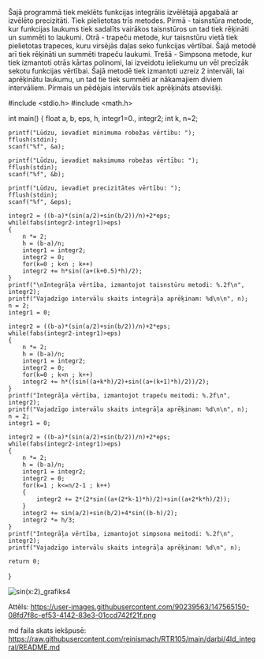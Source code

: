 Šajā programmā tiek meklēts funkcijas integrālis izvēlētajā apgabalā ar izvēlēto precizitāti. Tiek pielietotas trīs metodes. Pirmā - taisnstūra metode, kur funkcijas laukums tiek sadalīts vairākos taisnstūros un tad tiek rēķināti un summēti to laukumi. Otrā - trapeču metode, kur taisnstūru vietā tiek pielietotas trapeces, kuru virsējās daļas seko funkcijas vērtībai. Šajā metodē arī tiek rēķināti un summēti trapeču laukumi. Trešā - Simpsona metode, kur tiek izmantoti otrās kārtas polinomi, lai izveidotu ieliekumu un vēl precīzāk sekotu funkcijas vērtībai. Šajā metodē tiek izmantoti uzreiz 2 intervāli, lai aprēķinātu laukumu, un tad tie tiek summēti ar nākamajiem diviem intervāliem. Pirmais un pēdējais intervāls tiek aprēķināts atsevišķi.

#include <stdio.h>
#include <math.h>

int main()
{
    float a, b, eps, h, integr1=0., integr2;
    int k, n=2;

    printf("Lūdzu, ievadiet minimuma robežas vērtību: ");
    fflush(stdin);
    scanf("%f", &a);

    printf("Lūdzu, ievadiet maksimuma robežas vērtību: ");
    fflush(stdin);
    scanf("%f", &b);

    printf("Lūdzu, ievadiet precizitātes vērtību: ");
    fflush(stdin);
    scanf("%f", &eps);

    integr2 = ((b-a)*(sin(a/2)+sin(b/2))/n)+2*eps;
    while(fabs(integr2-integr1)>eps)
    {
        n *= 2;
        h = (b-a)/n;
        integr1 = integr2;
        integr2 = 0;
        for(k=0 ; k<n ; k++)
        integr2 += h*sin((a+(k+0.5)*h)/2);
    }
    printf("\nIntegrāļa vērtība, izmantojot taisnstūru metodi: %.2f\n", integr2);
    printf("Vajadzīgo intervālu skaits integrāļa aprēķinam: %d\n\n", n);
    n = 2;
    integr1 = 0;

    integr2 = ((b-a)*(sin(a/2)+sin(b/2))/n)+2*eps;
    while(fabs(integr2-integr1)>eps)
    {
        n *= 2;
        h = (b-a)/n;
        integr1 = integr2;
        integr2 = 0;
        for(k=0 ; k<n ; k++)
        integr2 += h*((sin((a+k*h)/2)+sin((a+(k+1)*h)/2))/2);
    }
    printf("Integrāļa vērtība, izmantojot trapeču meitodi: %.2f\n", integr2);
    printf("Vajadzīgo intervālu skaits integrāļa aprēķinam: %d\n\n", n);
    n = 2;
    integr1 = 0;

    integr2 = ((b-a)*(sin(a/2)+sin(b/2))/n)+2*eps;
    while(fabs(integr2-integr1)>eps)
    {
        n *= 2;
        h = (b-a)/n;
        integr1 = integr2;
        integr2 = 0;
        for(k=1 ; k<=n/2-1 ; k++)
        {
            integr2 += 2*(2*sin((a+(2*k-1)*h)/2)+sin((a+2*k*h)/2));
        }
        integr2 += sin(a/2)+sin(b/2)+4*sin((b-h)/2);
        integr2 *= h/3;
    }
    printf("Integrāļa vērtība, izmantojot simpsona meitodi: %.2f\n", integr2);
    printf("Vajadzīgo intervālu skaits integrāļa aprēķinam: %d\n", n);

    return 0;
}

![sin(x:2)_grafiks4](https://user-images.githubusercontent.com/90239563/147565150-08fd7f8c-ef53-4142-83e3-01ccd742f21f.png)

Attēls: https://user-images.githubusercontent.com/90239563/147565150-08fd7f8c-ef53-4142-83e3-01ccd742f21f.png

md faila skats iekšpusē: https://raw.githubusercontent.com/reinismach/RTR105/main/darbi/4ld_integral/README.md
